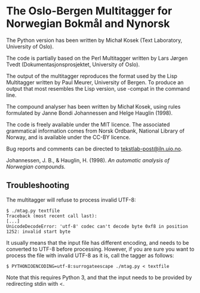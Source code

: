 # The Oslo-Bergen Multitagger for Norwegian Bokmål and Nynorsk

The Python version has been written by Michał Kosek (Text Laboratory,
University of Oslo).

The code is partially based on the Perl Multitagger written by Lars Jørgen
Tvedt (Dokumentasjonsprosjektet, University of Oslo).

The output of the multitagger reproduces the format used by the Lisp
Multitagger written by Paul Meurer, University of Bergen. To produce an output
that most resembles the Lisp version, use -compat in the command line.

The compound analyser has been written by Michał Kosek, using rules formulated
by Janne Bondi Johannessen and Helge Hauglin (1998).

The code is freely available under the MIT licence. The associated grammatical
information comes from Norsk Ordbank, National Library of Norway, and is
available under the CC-BY licence.

Bug reports and comments can be directed to tekstlab-post@iln.uio.no.

Johannessen, J. B., & Hauglin, H. (1998). *An automatic analysis of Norwegian compounds.*

## Troubleshooting
The multitagger will refuse to process invalid UTF-8:

    $ ./mtag.py textfile
    Traceback (most recent call last):
    [...]
    UnicodeDecodeError: 'utf-8' codec can't decode byte 0xf8 in position 1252: invalid start byte

It usually means that the input file has different encoding, and needs to be converted
to UTF-8 before processing. However, if you are sure you want to process the file with
invalid UTF-8 as it is, call the tagger as follows:

    $ PYTHONIOENCODING=utf-8:surrogateescape ./mtag.py < textfile

Note that this requires Python 3, and that the input needs to be provided by
redirecting stdin with <.
